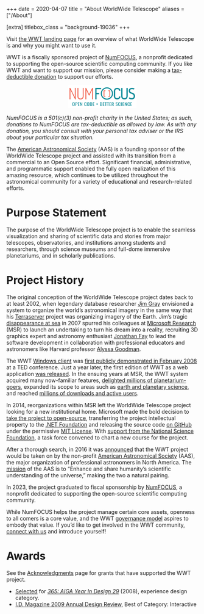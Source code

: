 +++
date = 2020-04-07
title = "About WorldWide Telescope"
aliases = ["/About"]

[extra]
titlebox_class = "background-19036"
+++

Visit [the WWT landing page](@/home.md) for an overview of what WorldWide
Telescope is and why you might want to use it.

WWT is a fiscally sponsored project of [NumFOCUS], a nonprofit dedicated to
supporting the open-source scientific computing community. If you like WWT and
want to support our mission, please consider making a [tax-deductible
donation](https://numfocus.org/donate-for-worldwide-telescope) to support our
efforts.

[NumFOCUS]: https://numfocus.org/

<div align="center">
  <a href="https://numfocus.org/donate-for-worldwide-telescope">
    <img style="height: 60px;"
         src="https://raw.githubusercontent.com/numfocus/templates/master/images/numfocus-logo.png">
  </a>
</div>

*NumFOCUS is a 501(c)(3) non-profit charity in the United States; as such,
donations to NumFOCUS are tax-deductible as allowed by law. As with any
donation, you should consult with your personal tax adviser or the IRS about
your particular tax situation.*

The [American Astronomical Society][aas] (AAS) is a founding sponsor of the
WorldWide Telescope project and assisted with its transition from a commercial
to an Open Source effort.  Significant financial, administrative, and
programmatic support enabled the fully open realization of this amazing
resource, which continues to be utilized throughout the astronomical community
for a variety of educational and research-related efforts.

[aas]: https://aas.org/


# Purpose Statement

The purpose of the WorldWide Telescope project is to enable the seamless
visualization and sharing of scientific data and stories from major telescopes,
observatories, and institutions among students and researchers, through science
museums and full-dome immersive planetariums, and in scholarly publications.


# Project History

The original conception of the WorldWide Telescope project dates back to at
least 2002, when legendary database researcher [Jim Gray] envisioned a system
to organize the world’s astronomical imagery in the same way that his
[Terraserver] project was organizing imagery of the Earth. Jim’s tragic
[disappearance at sea] in 2007 spurred his colleagues at [Microsoft Research]
(MSR) to launch an undertaking to turn his dream into a reality, recruiting 3D
graphics expert and astronomy enthusiast [Jonathan Fay] to lead the software
development in collaboration with professional educators and astronomers like
Harvard professor [Alyssa Goodman].

[Jim Gray]: https://en.wikipedia.org/wiki/Jim_Gray_(computer_scientist)
[Terraserver]: https://en.wikipedia.org/wiki/Microsoft_Research_Maps
[disappearance at sea]: https://en.wikipedia.org/wiki/Jim_Gray_(computer_scientist)#Disappearance
[Microsoft Research]: https://www.microsoft.com/en-us/research/
[Jonathan Fay]: https://en.wikipedia.org/wiki/Jonathan_Fay
[Windows client]: @/download/_index.md#windows-client
[Alyssa Goodman]: https://astronomy.fas.harvard.edu/people/goodman-alyssa

The WWT [Windows client] was
[first publicly demonstrated in February 2008][ted-2008] at a TED conference.
Just a year later, the first edition of WWT as a web application
[was released][wwt-web-app]. In the ensuing years at MSR, the WWT system
acquired many now-familiar features,
[delighted millions of planetarium-goers][cosmic-wonder], expanded its scope
to areas such as [earth and planetary science][wwt-planetary], and reached
[millions of downloads and active users][downloads].

[ted-2008]: https://www.ted.com/talks/roy_gould_curtis_wong_a_preview_of_the_worldwide_telescope
[wwt-web-app]: https://channel9.msdn.com/Blogs/coolstuff/WorldWide-Telescope-is-Now-a-Web-App
[cosmic-wonder]: https://www.chicagotribune.com/entertainment/ct-xpm-2013-05-14-ct-ent-0515-museum-adler-grainger-20130514-story.html
[wwt-planetary]: https://www.nasa.gov/topics/nasalife/features/microsoft_ww_telescope.html
[downloads]: https://channel9.msdn.com/Blogs/coolstuff/WorldWide-Telescope-Equinox-Release

In 2014, reorganizations within MSR left the WorldWide Telescope project
looking for a new institutional home. Microsoft made the bold decision to
[take the project to open-source][open-sourcing], transferring the project
intellectual property to the [.NET Foundation][dnf] and releasing the source
code [on GitHub][github] under the permissive [MIT License]. With
[support from the National Science Foundation][nsf-1550701], a task force
convened to chart a new course for the project.

[open-sourcing]: https://www.microsoft.com/en-us/research/blog/microsoft-open-sources-worldwide-telescope/
[dnf]: https://dotnetfoundation.org/
[github]: https://github.com/WorldWideTelescope/
[MIT License]: https://en.wikipedia.org/wiki/MIT_License
[nsf-1550701]: https://www.nsf.gov/awardsearch/showAward?AWD_ID=1550701

After a thorough search, in 2016 it was [announced][aas-announcement] that the
WWT project would be taken on by the non-profit
[American Astronomical Society][aas] (AAS), the major organization of
professional astronomers in North America. The [mission][aas-mission] of the
AAS is to “Enhance and share humanity’s scientific understanding of the
universe,” making the two a natural pairing.

[aas-announcement]: https://skyandtelescope.org/astronomy-news/aas-adopts-worldwide-telescope/
[aas]: https://aas.org/
[aas-mission]: https://aas.org/about/mission-and-vision-statement

In 2023, the project graduated to fiscal sponsorship by [NumFOCUS], a nonprofit
dedicated to supporting the open-source scientific computing community.

[NumFOCUS]: https://numfocus.org/

While NumFOCUS helps the project manage certain core assets, openness to all
comers is a core value, and the WWT [governance model](@/about/governance.md)
aspires to embody that value. If you’d like to get involved in the WWT
community, [connect with us](@/connect.md) and introduce yourself!


# Awards

See the [Acknowledgments](@/about/acknowledgments.md) page for grants that
have supported the WWT project.

- [Selected][365-29-link] for [*365: AIGA Year In Design 29*][365-29-book] (2008), experience design
  category.
- [I.D. Magazine 2009 Annual Design Review][idmag-2009], Best of Category: Interactive

[365-29-link]: https://designarchives.aiga.org/#/entries/WorldWide%20Telescope%2C%20Interface/_/detail/relevance/asc/0/7/19743/worldwide-telescope-interface/1
[365-29-book]: https://www.amazon.com/exec/obidos/ASIN/0811869164/aiga
[idmag-2009]: http://web.archive.org/web/20100731152002/http://www.id-mag.com/annualdesignreview2009/?catid=8084
